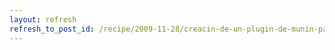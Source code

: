 ```yaml
---
layout: refresh
refresh_to_post_id: /recipe/2009-11-28/creacin-de-un-plugin-de-munin-para-mldonkey
---
```

